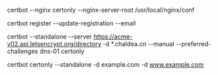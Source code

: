 certbot --nginx certonly --nginx-server-root /usr/local/nginx/conf

certbot register --update-registration --email <email>

certbot --standalone --server https://acme-v02.api.letsencrypt.org/directory -d *.chaldea.cn --manual --preferred-challenges dns-01 certonly

certbot certonly --standalone -d example.com -d www.example.com